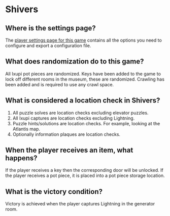 # Shivers

## Where is the settings page?

The [player settings page for this game](../player-settings) contains all the options you need to configure and export a
configuration file.

## What does randomization do to this game?

All Ixupi pot pieces are randomized. Keys have been added to the game to lock off different rooms in the museum, 
these are randomized. Crawling has been added and is required to use any crawl space.

## What is considered a location check in Shivers?

1. All puzzle solves are location checks excluding elevator puzzles. 
2. All Ixupi captures are location checks excluding Lightning.
3. Puzzle hints/solutions are location checks. For example, looking at the Atlantis map.
4. Optionally information plaques are location checks.

## When the player receives an item, what happens?

If the player receives a key then the corresponding door will be unlocked. If the player receives a pot piece, it is placed into a pot piece storage location.

## What is the victory condition?

Victory is achieved when the player captures Lightning in the generator room.
